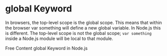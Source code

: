 # global Keyword

In browsers, the top-level scope is the global scope. This means that within the browser var something will define a new global variable. In Node.js this is different. The top-level scope is not the global scope; `var something` inside a Node.js module will be local to that module.

<ResourceGroupTitle>Free Content</ResourceGroupTitle>
<BadgeLink colorScheme='yellow' badgeText='Read' href='https://nodejs.org/api/globals.html#global'>global Keyword in Node.js</BadgeLink>